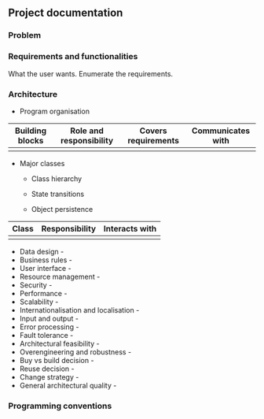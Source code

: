 ## Project documentation



### Problem



### Requirements and functionalities

What the user wants. Enumerate the requirements.

### Architecture

- Program organisation

| Building blocks | Role and responsibility | Covers requirements | Communicates with |
| -- | -- | -- | -- |
|  |  |  |  |

- Major classes
  - Class hierarchy

  - State transitions
  
  - Object persistence

| Class | Responsibility | Interacts with |
| -- | -- | -- |
|  |  |  |

- Data design -
- Business rules -
- User interface -
- Resource management -
- Security -
- Performance -
- Scalability -
- Internationalisation and localisation -
- Input and output -
- Error processing -
- Fault tolerance -
- Architectural feasibility -
- Overengineering and robustness -
- Buy vs build decision -
- Reuse decision -
- Change strategy -
- General architectural quality -

### Programming conventions


